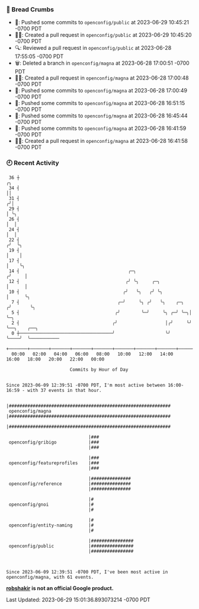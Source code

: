 ### 🍞 Bread Crumbs

 * 🚢: Pushed some commits to `openconfig/public` at 2023-06-29 10:45:21 -0700 PDT
 * ✍🏼: Created a pull request in `openconfig/public` at 2023-06-29 10:45:20 -0700 PDT
 * 🔍: Reviewed a pull request in  `openconfig/public` at 2023-06-28 17:55:05 -0700 PDT
 * 🗑: Deleted a branch in `openconfig/magna` at 2023-06-28 17:00:51 -0700 PDT
 * ✍🏼: Created a pull request in `openconfig/magna` at 2023-06-28 17:00:48 -0700 PDT
 * 🚢: Pushed some commits to `openconfig/magna` at 2023-06-28 17:00:49 -0700 PDT
 * 🚢: Pushed some commits to `openconfig/magna` at 2023-06-28 16:51:15 -0700 PDT
 * 🚢: Pushed some commits to `openconfig/magna` at 2023-06-28 16:45:44 -0700 PDT
 * 🚢: Pushed some commits to `openconfig/magna` at 2023-06-28 16:41:59 -0700 PDT
 * ✍🏼: Created a pull request in `openconfig/magna` at 2023-06-28 16:41:58 -0700 PDT

### 🕘 Recent Activity
```
 36 ┼                                                                    ╭╮
 34 ┤                                                                    ││
 31 ┤                                                                   ╭╯│
 29 ┤                                                                   │ ╰╮
 26 ┤                                                                   │  │
 24 ┤                                                                   │  │
 22 ┤                                                                  ╭╯  ╰╮
 19 ┤                                                                  │    │
 17 ┤                                                                  │    ╰╮
 14 ┤                                         ╭─╮                     ╭╯     │
 12 ┤                                        ╭╯ ╰╮     ╭─╮            │      │
 10 ┤                                       ╭╯   ╰╮   ╭╯ ╰╮           │      ╰╮
  7 ┤                                     ╭─╯     ╰╮ ╭╯   ╰╮    ╭─╮  ╭╯       ╰╮
  5 ┤                                    ╭╯        ╰─╯     ╰╮ ╭─╯ ╰─╮│         ╰─╮
  2 ┤                                   ╭╯                  │╭╯     ╰╯           ╰──╮    ╭──╮
  0 ┼───────────────────────────────────╯                   ╰╯                      ╰────╯  ╰───────────
    +───────+───────+───────+───────+───────+───────+───────+───────+───────+───────+───────+───────+────
  00:00   02:00   04:00   06:00   08:00   10:00   12:00   14:00   16:00   18:00   20:00   22:00   00:00   

						Commits by Hour of Day


Since 2023-06-09 12:39:51 -0700 PDT, I'm most active between 16:00-16:59 - with 37 events in that hour.

```



```
                               |#############################################################
 openconfig/magna              |#############################################################
                               |#############################################################

                               |###
 openconfig/gribigo            |###
                               |###

                               |###
 openconfig/featureprofiles    |###
                               |###

                               |###############
 openconfig/reference          |###############
                               |###############

                               |#
 openconfig/gnoi               |#
                               |#

                               |#
 openconfig/entity-naming      |#
                               |#

                               |################
 openconfig/public             |################
                               |################



Since 2023-06-09 12:39:51 -0700 PDT, I've been most active in openconfig/magna, with 61 events.

```
**[robshakir](mailto:robjs@google.com) is not an official Google product.**  


Last Updated: 2023-06-29 15:01:36.893073214 -0700 PDT

